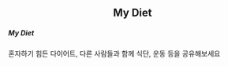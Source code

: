 <div align="center">
  <h2>My Diet</h2>
 
</div>
<h5>My Diet</h5>
<p>혼자하기 힘든 다이어트, 다른 사람들과 함께 식단, 운동 등을 공유해보세요</p>



